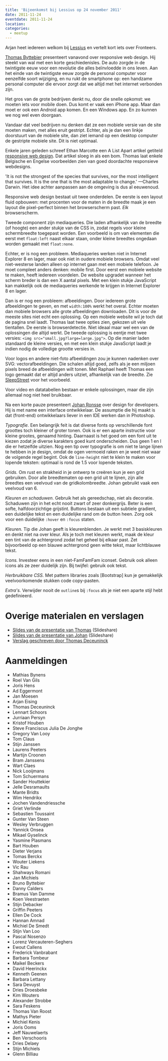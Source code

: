 ```yaml
---
title: 'Bijeenkomst bij Lessius op 24 november 2011'
date: 2011-11-24
eventdate: 2011-11-24
location:
categories:
  - meetup
---
```


Arjan heet iedereen welkom bij [Lessius](http://mechelen.lessius.eu/) en vertelt kort iets over Fronteers.

[Thomas Byttebier](http://www.thehotseat.be/) presenteert vanavond over responsive web design. Hij steekt van wal met een korte geschiedenisles. De auto zorgde in de twintigste eeuw voor een revolutie die alles beïnvloedde in ons leven. Aan het einde van de twintigste eeuw zorgde de personal computer voor eenzelfde soort wijziging, en nu rukt de smartphone op: een handzame personal computer die ervoor zorgt dat we altijd met het internet verbonden zijn.

Het gros van de grote bedrijven denkt nu, door die snelle opkomst: we moeten iets voor mobile doen. Dus komt er vaak een iPhone app. Maar dan moet er ook een Android app komen. En een Windows app. En zo kunnen we nog wel even doorgaan.

Vandaar dat veel bedrijven nu denken dat ze een mobiele versie van de site moeten maken, met alles eruit gestript. Echter, als je dan een linkje doorstuurt van de mobiele site, dan ziet iemand op een desktop computer de gestripte mobiele site. Dit is niet optimaal.

Enkele jaren geleden schreef Ethan Marcotte een A List Apart artikel getiteld [responsive web design](http://www.alistapart.com/articles/responsive-web-design/). Dat artikel sloeg in als een bom. Thomas laat enkele Belgische en Engelse voorbeelden zien van goed doordachte responsieve webdesigns.

'It is not the strongest of the species that survives, nor the most intelligent that survives. It is the one that is the most adaptable to change.' —Charles Darwin. Het idee achter aanpassen aan de omgeving is dus al eeuwenoud.

Responsive web design bestaat uit twee onderdelen. De eerste is een layout fluid opbouwen: met procenten voor de maten in de breedte maak je een layout die pixel-perfect binnen het browserscherm past. _Elk_ browserscherm.

Tweede component zijn mediaqueries. Die laden afhankelijk van de breedte (of hoogte) een ander stukje van de CSS in, zodat regels voor kleine schermbreedte toegepast worden. Een voorbeeld is om van elementen die eerst met `float:left` naast elkaar staan, onder kleine breedtes ongedaan worden gemaakt met `float:none`.

Echter, er is nog een probleem. Mediaqueries werken niet in Internet Explorer 8 en lager, maar ook niet in oudere mobiele browsers. Omdat veel niet-westerse landen alleen op internet gaan met een mobiele telefoon. Je moet compleet anders denken: mobile first. Door eerst een mobiele website te maken, heeft iedereen voordelen. De website upgradet wanneer het scherm breder is dan een X aantal pixels. Met een klein stukje JavaScript kan makkelijk ook de mediaqueries werkende te krijgen in Internet Explorer 8 en lager.

Dan is er nog een probleem: afbeeldingen. Door iedereen grote afbeeldingen te geven, en met `width:100%` werkt het overal. Echter moeten dan mobiele browsers alle grote afbeeldingen downloaden. Dit is voor de meeste sites niet echt een oplossing. Op een mobiele website wil je toch dat de pagina snel laadt. Thomas laat twee opties zien, gekozen uit vele tientallen. De eerste is browserdetectie. Niet ideaal maar wel een van de oplossingen die altijd werkt. De tweede oplossing is eentje met twee versies: `<img src="small.jpg?large=large.jpg">`. Op die manier laden standaard de kleine versies, en met een klein stukje JavaScript laadt je indien nodig de volledige grootte versies in.

Voor logos en andere niet-foto afbeeldingen zou je kunnen nadenken over SVG: vectorafbeeldingen. Die schalen altijd goed, zelfs als je een miljoen pixels breed de afbeeldingen wilt tonen. Met Raphael heeft Thomas een logo gemaakt dat er altijd anders uitziet, afhankelijk van de breedte. Zie [SleepStreet](http://www.sleepstreet.be/) voor het voorbeeld.

Voor video en datatabellen bestaan er enkele oplossingen, maar die zijn allemaal nog niet heel bruikbaar.

Na een korte pauze presenteert [Johan Ronsse](http://wolfslittlestore.be/) over design for developers. Hij is met name een interface ontwikkelaar. De assumptie die hij maakt is dat (front-end) ontwikkelaars liever in een IDE werken dan in Photoshop.

_Typografie._ Een belangrijk feit is dat diverse fonts op verschillende font groottes toch kleiner of groter tonen. Ook is er een aparte instructie voor kleine grootes, genaamd hinting. Daarnaast is het goed om een font uit te kiezen zodat je diverse karakters goed kunt onderscheiden. Dus geen 1 en l die er hetzelfde uitzien. Nog een tip over typografie is om niet te lange lijnen te hebben in je design, omdat de ogen vermoeid raken en je weet niet waar de volgende regel begint. Ook de `line-height` niet te klein te maken voor lopende teksten: optimaal is rond de 1.5 voor lopende teksten.

_Grids._ Om rust en strakheid in je ontwerp te creëren kun je een grid gebruiken. Door alle breedtematen op een grid uit te lijnen, zijn alle breedtes een veelvoud van de gridkolombreedte. Johan gebruikt vaak een veelvoud van 6.

_Kleuren en schaduwen._ Gebruik het als gereedschap, niet als decoratie. Schaduwen zijn in het echt nooit zwart of zeer donkergrijs. Beter is een softe, halfdoorzichtige grijstint. Buttons bestaan uit een subtiele gradient, een duidelijke tekst en een duidelijke rand om de button heen. Zorg ook voor een duidelijke `:hover` en `:focus` staten.

_Kleuren._ Tip die Johan geeft is kleurenblenden. Je werkt met 3 basiskleuren en denkt niet na over kleur. Als je toch met kleuren werkt, maak de kleur een tint van de achtergrond zodat het geheel bij elkaar past. Zet bijvoorbeeld op een blauwe achtergrond geen witte tekst, maar lichtblauwe tekst.

_Icons._ Investeer eens in een niet-FamFamFam iconset. Gebruik ook alleen icons als ze zeer duidelijk zijn. Bij twijfel: gebruik ook tekst.

_Herbruikbare CSS._ Met pattern libraries zoals [Bootstrap] kun je gemakkelijk veelvoorkomende stukken code copy-pasten.

_Extra's._ Verwijder nooit de `outline`s bij `:focus` als je niet een aparte stijl hebt gedefinieerd.

# Overige materialen en verslagen

- [Slides van de presentatie van Thomas](http://www.slideshare.net/bytte/responsive-web-design-10389263) (Slideshare)
- [Slides van de presentatie van Johan](http://www.slideshare.net/Wolfr/design-for-developersonlineversionlong) (Slideshare)
- [Verslag geschreven door Thomas Deceuninck](http://creativeskills.be/articles/fronteers-meetup-lessius/)

# Aanmeldingen

- Mathias Bynens
- Roel Van Gils
- Joris Hens
- Ad Eggermont
- Jan Moesen
- Arjan Eising
- Thomas Deceuninck
- Lennart Schoors
- Jurriaan Persyn
- Kristof Houben
- Steve Franciscus Julia De Jonghe
- Gregory Van Looy
- Tom Claus
- Stijn Janssen
- Laurens Peeters
- Martijn Croonen
- Bram Janssens
- Wart Claes
- Nick Looijmans
- Tom Schuermans
- Sander Houttekier
- Jelle Desramaults
- Mante Bridts
- Wim Hendrikx
- Jochen Vandendriessche
- Griet Verlinde
- Sebastien Toussaint
- Gunter Van Steen
- Wesley Verbruggen
- Yannick Onsea
- Mikael Gyselinck
- Yasmine Plasmans
- Bart Houben
- Dieter Verjans
- Tomas Berckx
- Wouter Liekens
- Vic Rau
- Shahways Romani
- Jan Michiels
- Bruno Byttebier
- Danny Calders
- Bramus Van Damme
- Koen Veestraeten
- Stijn Debacker
- Griffin Peeters
- Ellen De Cock
- Hannan Amnad
- Michiel De Smedt
- Stijn Van Loo
- Pascal Nosenzo
- Lorenz Vercauteren-Seghers
- Ewout Callens
- Frederick Vanbrabant
- Barbara Tombeur
- Maikel Beckers
- David Heerinckx
- Kenneth Geenen
- Barbara Lettany
- Sara Devuyst
- Dries Droesbeke
- Kim Wouters
- Alexander Strobbe
- Sara Feskens
- Thomas Van Roost
- Mathys Pieter
- Michiel Kenis
- Joris Ooms
- Jeff Nauwelaerts
- Ben Verschooris
- Dries Delaey
- Stijn Michiels
- Glenn Billiau
